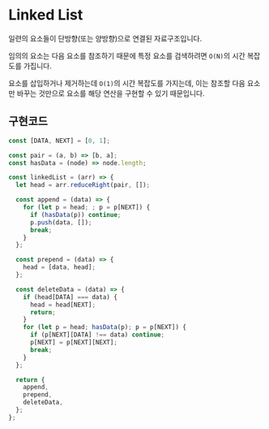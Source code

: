 # Linked List

일련의 요소들이 단방향(또는 양방향)으로 연결된 자료구조입니다.

임의의 요소는 다음 요소를 참조하기 때문에 특정 요소를 검색하려면 `O(N)`의 시간 복잡도를 가집니다.

요소를 삽입하거나 제거하는데 `O(1)`의 시간 복잡도를 가지는데, 이는 참조할 다음 요소만 바꾸는 것만으로 요소를 해당 연산을 구현할 수 있기 때문입니다.

## 구현코드

```js
const [DATA, NEXT] = [0, 1];

const pair = (a, b) => [b, a];
const hasData = (node) => node.length;

const linkedList = (arr) => {
  let head = arr.reduceRight(pair, []);

  const append = (data) => {
    for (let p = head; ; p = p[NEXT]) {
      if (hasData(p)) continue;
      p.push(data, []);
      break;
    }
  };

  const prepend = (data) => {
    head = [data, head];
  };

  const deleteData = (data) => {
    if (head[DATA] === data) {
      head = head[NEXT];
      return;
    }
    for (let p = head; hasData(p); p = p[NEXT]) {
      if (p[NEXT][DATA] !== data) continue;
      p[NEXT] = p[NEXT][NEXT];
      break;
    }
  };

  return {
    append,
    prepend,
    deleteData,
  };
};
```
